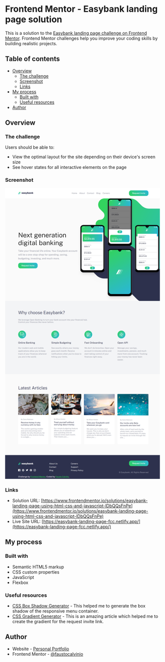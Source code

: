 # Frontend Mentor - Easybank landing page solution

This is a solution to the [Easybank landing page challenge on Frontend Mentor](https://www.frontendmentor.io/challenges/easybank-landing-page-WaUhkoDN). Frontend Mentor challenges help you improve your coding skills by building realistic projects. 

## Table of contents

- [Overview](#overview)
  - [The challenge](#the-challenge)
  - [Screenshot](#screenshot)
  - [Links](#links)
- [My process](#my-process)
  - [Built with](#built-with)  
  - [Useful resources](#useful-resources)
- [Author](#author)

## Overview

### The challenge

Users should be able to:

- View the optimal layout for the site depending on their device's screen size
- See hover states for all interactive elements on the page

### Screenshot

![](./screenshots/fullscreen-easybank.png)

### Links

- Solution URL: [https://www.frontendmentor.io/solutions/easybank-landing-page-using-html-css-and-javascript-lDbQQsFnPe](https://www.frontendmentor.io/solutions/easybank-landing-page-using-html-css-and-javascript-lDbQQsFnPe)
- Live Site URL: [https://easybank-landing-page-fcc.netlify.app/](https://easybank-landing-page-fcc.netlify.app/)

## My process

### Built with

- Semantic HTML5 markup
- CSS custom properties
- JavaScript
- Flexbox

### Useful resources

- [CSS Box Shadow Generator](https://www.cssmatic.com/es/box-shadow) - This helped me to generate the box shadow of the responsive menu container.
- [CSS Gradient Generator](https://coolors.co/gradient-maker/31d35c-2bb7da?position=0,100&opacity=100,100&type=radial&rotation=90) - This is an amazing article which helped me to create the gradient for the request invite link.

## Author

- Website - [Personal Portfolio](https://faustocalvinio.netlify.app/)
- Frontend Mentor - [@faustocalvinio](https://www.frontendmentor.io/profile/faustocalvinio)
